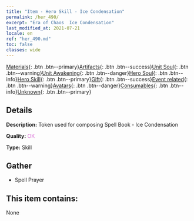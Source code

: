```yaml
---
title: "Item - Hero Skill - Ice Condensation"
permalink: /her_490/
excerpt: "Era of Chaos  Ice Condensation"
last_modified_at: 2021-07-21
locale: en
ref: "her_490.md"
toc: false
classes: wide
---
```

 [Materials](/Items/){: .btn .btn--primary}[Artifacts](/Items/Artifacts/){: .btn .btn--success}[Unit Soul](/Items/UnitSoul/){: .btn .btn--warning}[Unit Awakening](/Items/UnitAwakening/){: .btn .btn--danger}[Hero Soul](/Items/HeroSoul/){: .btn .btn--info}[Hero Skill](/Items/HeroSkill/){: .btn .btn--primary}[Gift](/Items/Gift/){: .btn .btn--success}[Event related](/Items/Events/){: .btn .btn--warning}[Avatars](/Items/Avatars/){: .btn .btn--danger}[Consumables](/Items/Consumables/){: .btn .btn--info}[Unknown](/Items/Unknown/){: .btn .btn--primary}

## Details
 **Description:** Token used for composing Spell Book - Ice Condensation

 **Quality:** <span style="color: #DA70D6">OK</span>

 **Type:** Skill

## Gather

*    Spell Prayer 

## This item contains:

  None

